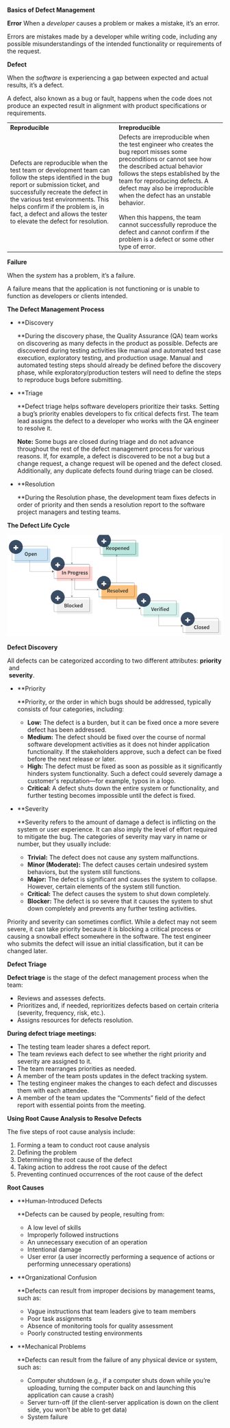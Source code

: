 **Basics of Defect Management**

**Error**
When a _developer_ causes a problem or makes a mistake, it’s an error.

Errors are mistakes made by a developer while writing code, including any possible misunderstandings of the intended functionality or requirements of the request.

  

**Defect**

When the _software_ is experiencing a gap between expected and actual results, it’s a defect.

A defect, also known as a bug or fault, happens when the code does not produce an expected result in alignment with product specifications or requirements.

|   |   |
|---|---|
|**Reproducible**|**Irreproducible**|
|Defects are reproducible when the test team or development team can follow the steps identified in the bug report or submission ticket, and successfully recreate the defect in the various test environments. This helps confirm if the problem is, in fact, a defect and allows the tester to elevate the defect for resolution.|Defects are irreproducible when the test engineer who creates the bug report misses some preconditions or cannot see how the described actual behavior follows the steps established by the team for reproducing defects. A defect may also be irreproducible when the defect has an unstable behavior.  <br>  <br>When this happens, the team cannot successfully reproduce the defect and cannot confirm if the problem is a defect or some other type of error.|

  

**Failure**

When the _system_ has a problem, it’s a failure.

A failure means that the application is not functioning or is unable to function as developers or clients intended.

**The Defect Management Process**

- **Discovery  
      
    **During the discovery phase, the Quality Assurance (QA) team works on discovering as many defects in the product as possible. Defects are discovered during testing activities like manual and automated test case execution, exploratory testing, and production usage. Manual and automated testing steps should already be defined before the discovery phase, while exploratory/production testers will need to define the steps to reproduce bugs before submitting.
- **Triage  
      
    **Defect triage helps software developers prioritize their tasks. Setting a bug’s priority enables developers to fix critical defects first. The team lead assigns the defect to a developer who works with the QA engineer to resolve it.  
      
    **Note:** Some bugs are closed during triage and do not advance throughout the rest of the defect management process for various reasons. If, for example, a defect is discovered to be not a bug but a change request, a change request will be opened and the defect closed. Additionally, any duplicate defects found during triage can be closed.
- **Resolution  
      
    **During the Resolution phase, the development team fixes defects in order of priority and then sends a resolution report to the software project managers and testing teams.

**The Defect Life Cycle**

![Untitled 46.png](../../Software_Architecture/_img/Untitled%2046.png)

**Defect Discovery**

All defects can be categorized according to two different attributes: **priority**  
 and  
 **severity**.

- **Priority  
      
    **Priority, or the order in which bugs should be addressed, typically consists of four categories, including:
    - **Low:** The defect is a burden, but it can be fixed once a more severe defect has been addressed.
    - **Medium:** The defect should be fixed over the course of normal software development activities as it does not hinder application functionality. If the stakeholders approve, such a defect can be fixed before the next release or later.
    - **High:** The defect must be fixed as soon as possible as it significantly hinders system functionality. Such a defect could severely damage a customer's reputation—for example, typos in a logo.
    - **Critical:** A defect shuts down the entire system or functionality, and further testing becomes impossible until the defect is fixed.
- **Severity  
      
    **Severity refers to the amount of damage a defect is inflicting on the system or user experience. It can also imply the level of effort required to mitigate the bug. The categories of severity may vary in name or number, but they usually include:
    - **Trivial:** The defect does not cause any system malfunctions.
    - **Minor (Moderate):** The defect causes certain undesired system behaviors, but the system still functions.
    - **Major:** The defect is significant and causes the system to collapse. However, certain elements of the system still function.
    - **Critical:** The defect causes the system to shut down completely.
    - **Blocker:** The defect is so severe that it causes the system to shut down completely and prevents any further testing activities.

Priority and severity can sometimes conflict. While a defect may not seem severe, it can take priority because it is blocking a critical process or causing a snowball effect somewhere in the software. The test engineer who submits the defect will issue an initial classification, but it can be changed later.

  

**Defect Triage**

**Defect triage** is the stage of the defect management process when the team:

- Reviews and assesses defects.
- Prioritizes and, if needed, reprioritizes defects based on certain criteria (severity, frequency, risk, etc.).
- Assigns resources for defects resolution.

**During defect triage meetings:**

- The testing team leader shares a defect report.
- The team reviews each defect to see whether the right priority and severity are assigned to it.
- The team rearranges priorities as needed.
- A member of the team posts updates in the defect tracking system.
- The testing engineer makes the changes to each defect and discusses them with each attendee.
- A member of the team updates the “Comments” field of the defect report with essential points from the meeting.

**Using Root Cause Analysis to Resolve Defects**

The five steps of root cause analysis include:

1. Forming a team to conduct root cause analysis
2. Defining the problem
3. Determining the root cause of the defect
4. Taking action to address the root cause of the defect
5. Preventing continued occurrences of the root cause of the defect

  

**Root Causes**

- **Human-Introduced Defects  
      
    **Defects can be caused by people, resulting from:
    - A low level of skills
    - Improperly followed instructions
    - An unnecessary execution of an operation
    - Intentional damage
    - User error (a user incorrectly performing a sequence of actions or performing unnecessary operations)
- **Organizational Confusion  
      
    **Defects can result from improper decisions by management teams, such as:
    - Vague instructions that team leaders give to team members
    - Poor task assignments
    - Absence of monitoring tools for quality assessment
    - Poorly constructed testing environments
- **Mechanical Problems  
      
    **Defects can result from the failure of any physical device or system, such as:
    - Computer shutdown (e.g., if a computer shuts down while you’re uploading, turning the computer back on and launching this application can cause a crash)
    - Server turn-off (if the client-server application is down on the client side, you won’t be able to get data)
    - System failure